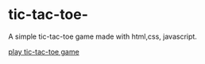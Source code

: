 # tic-tac-toe-
A simple tic-tac-toe game made with html,css, javascript.

[play tic-tac-toe game](https://sourybunny.github.io/tic-tac-toe/)
